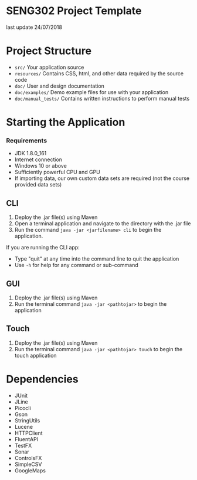 # SENG302 Project Template
last update 24/07/2018

# Project Structure
 - `src/` Your application source
 - `resources/` Contains CSS, html, and other data required by the source code
 - `doc/` User and design documentation
 - `doc/examples/` Demo example files for use with your application
 - `doc/manual_tests/` Contains written instructions to perform manual tests
 
# Starting the Application

### Requirements
* JDK 1.8.0_161
* Internet connection
* Windows 10 or above
* Sufficiently powerful CPU and GPU
* If importing data, our own custom data sets are required (not the course provided data sets)

 
## CLI
 1. Deploy the .jar file(s) using Maven
 2. Open a terminal application and navigate to the directory with the .jar file
 3. Run the command `java -jar <jarfilename> cli` to begin the application.
 
 If you are running the CLI app:
 * Type "quit" at any time into the command line to quit the application
 * Use `-h` for help for any command or sub-command

 
## GUI
 1. Deploy the .jar file(s) using Maven
 2. Run the terminal command `java -jar <pathtojar>` to begin the application
 
## Touch
 1. Deploy the .jar file(s) using Maven
 2. Run the terminal command `java -jar <pathtojar> touch` to begin the touch application
 

 
# Dependencies
 
 * JUnit
 * JLine
 * Picocli
 * Gson
 * StringUtils
 * Lucene
 * HTTPClient
 * FluentAPI
 * TestFX
 * Sonar
 * ControlsFX
 * SimpleCSV
 * GoogleMaps
